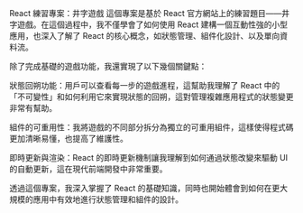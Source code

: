 React 練習專案：井字遊戲
這個專案是基於 React 官方網站上的練習題目——井字遊戲。在這個過程中，我不僅學會了如何使用 React 建構一個互動性強的小型應用，也深入了解了 React 的核心概念，如狀態管理、組件化設計、以及單向資料流。

除了完成基礎的遊戲功能，我還實現了以下幾個關鍵點：

狀態回朔功能：用戶可以查看每一步的遊戲進程，這幫助我理解了 React 中的「不可變性」和如何利用它來實現狀態的回朔，這對管理複雜應用程式的狀態變更非常有幫助。

組件的可重用性：我將遊戲的不同部分拆分為獨立的可重用組件，這樣使得程式碼更加清晰易懂，也提高了維護性。

即時更新與渲染：React 的即時更新機制讓我理解到如何通過狀態改變來驅動 UI 的自動更新，這在現代前端開發中非常重要。

透過這個專案，我深入掌握了 React 的基礎知識，同時也開始體會到如何在更大規模的應用中有效地進行狀態管理和組件的設計。
